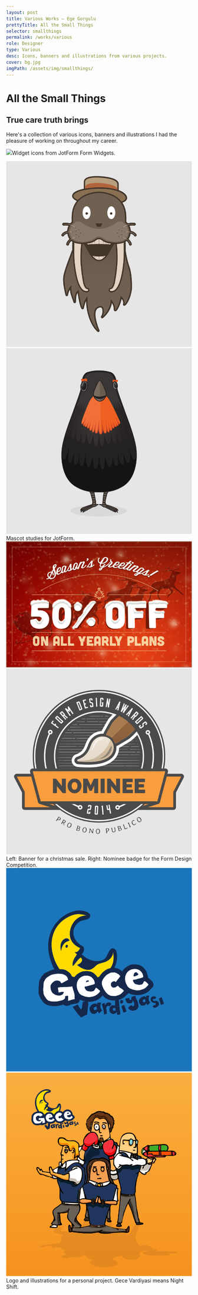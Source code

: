 ```yaml
---
layout: post
title: Various Works — Ege Gorgulu
prettyTitle: All the Small Things
selector: smallthings
permalink: /works/various
role: Designer
type: Various
desc: Icons, banners and illustrations from various projects.
cover: bg.jpg
imgPath: /assets/img/smallthings/
---
```


# All the Small Things

## True care truth brings

Here's a collection of various icons, banners and illustrations I had the pleasure of working on throughout my career.

<img class="captioned" src="{{ page.imgPath }}widgets.svg" style="border:none;"><span class="caption">Widget icons from JotForm Form Widgets.</span>

<div class="wide-cont even">
	<img src="/assets/img/smallthings/jaime.svg">
	<img src="/assets/img/smallthings/atticus.svg">
</div>
<span class="caption">Mascot studies for JotForm.</span>

<div class="wide-cont odd">
	<img src="/assets/img/smallthings/xmas@2x.jpg">
	<img src="/assets/img/smallthings/nominee.svg">
</div>
<span class="caption">Left: Banner for a christmas sale. Right: Nominee badge for the Form Design Competition.</span>

<div class="wide-cont even">
	<img src="/assets/img/smallthings/ns-logo.svg">
	<img src="/assets/img/smallthings/ns-crew.svg">
</div>
<span class="caption">Logo and illustrations for a personal project. Gece Vardiyasi means Night Shift.</span>